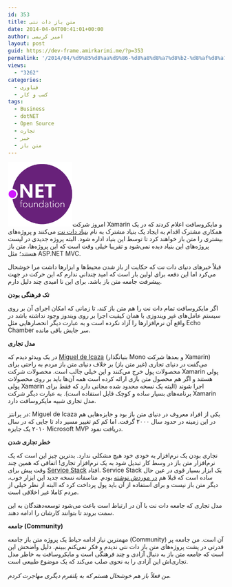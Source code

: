 ```yaml
---
id: 353
title: متن باز دات نتی
date: 2014-04-04T00:41:01+00:00
author: امیر کریمی
layout: post
guid: https://dev-frame.amirkarimi.me/?p=353
permalink: '/2014/04/%d9%85%d8%aa%d9%86-%d8%a8%d8%a7%d8%b2-%d8%af%d8%a7%d8%aa-%d9%86%d8%aa%db%8c/'
views:
  - "3262"
categories:
  - فناوری
  - کسب و کار
tags:
  - Business
  - dotNET
  - Open Source
  - تجارت
  - خبر
  - متن باز
---
```

[<img class="size-full wp-image-361 alignleft" alt="dotnet_logo" src="/wp-content/uploads/2014/04/dotnet_logo.png" width="150" height="150" />](/wp-content/uploads/2014/04/dotnet_logo.png)امروز شرکت Xamarin و مایکروسافت اعلام کردند که در یک همکاری مشترک اقدام به ایجاد یک بنیاد مشترک به نام <a href="http://www.dotnetfoundation.org/" target="_blank">بنیاد دات نت</a> می‌کنند و پروژه‌های بیشتری را متن باز خواهند کرد تا توسط این بنیاد اداره شود. البته پروژه جدیدی در لیست پروژه‌های این بنیاد دیده نمی‌شود و تقریبا خیلی وقت است که این پروژه‌ها، متن باز هستند؛ مثل ASP.NET MVC.

قبلاً خبر‌های دنیای دات نت که حکایت از باز شدن محیط‌ها و ابزارها داشت مرا خوشحال می‌کرد اما این دفعه برای اولین بار است که امید چندانی ندارم که این حرکت در جهت پیشرفت جامعه متن باز باشد. برای این نا امیدی چند دلیل دارم.

**تک فرهنگی بودن**

اگر مایکروسافت تمام دات نت را هم متن باز کند، تا زمانی که امکان اجرای آن بر روی سیستم عامل‌های غیر ویندوزی با همان کیفیت اجرا بر روی ویندوز وجود نداشته باشد در واقع آن نرم‌افزار‌ها را آزاد نکرده است و به عبارت دیگر انحصار‌هایی مثل Echo Chamber سر جایش باقی مانده.

**مدل تجاری**

در یک ویدئو دیدم که <a href="http://en.wikipedia.org/wiki/Miguel_de_Icaza" target="_blank">Miguel de Icaza</a> (بنیانگذار Mono و بعدها شرکت Xamarin) می‌گفت در دنیای تجاری (غیر متن باز) بر خلاف دنیای متن باز مردم به راحتی برای محصولات پول خرج می‌کنند و این خیلی جالب است. محصولات شرکت Xamarin پولی هستند و اگر هم محصول متن بازی ارائه کرده است همه آن‌ها باید بر روی محصولات پولی Xamarin اجرا شوند (البته یک نسخه محدود شده مجانی دارد که فقط برای برنامه‌های بسیار ساده و کوچک قابل استفاده است). به عبارت دیگر شرکت Xamarin مدل تجاری شبیه مایکروسافت دارد.

در پرانتز: Miguel de Icaza یکی از افراد معروف در دنیای متن باز بود و جایزه‌هایی هم در این زمینه در حدود سال ۲۰۰۰ گرفت. اما کم کم تغییر مسیر داد تا جایی که در سال ۲۰۱۰ یک جایزه Microsoft MVP دریافت نمود.

**خطر تجاری شدن**

تجاری بودن یک نرم‌افزار به خودی خود هیچ مشکلی ندارد. بدترین چیز این است که یک نرم‌افزار متن باز در وسط کار تبدیل شود به یک نرم‌افزار تجاری! اتفاقی که همین چند وقت پیش برای <a href="https://www.servicestack.net" target="_blank">Service Stack</a> افتاد. Service Stack یک ابزار بسیار قوی در عین حال ساده است که قبلا هم <a title="ساخت وب سایتی شبیه Stack Overflow با Service Stack" href="https://dev-frame.amirkarimi.me/1392/05/%d8%b3%d8%a7%d8%ae%d8%aa-%d9%88%d8%a8-%d8%b3%d8%a7%db%8c%d8%aa%db%8c-%d8%b4%d8%a8%db%8c%d9%87-stack-overflow-%d8%a8%d8%a7-service-stack/" target="_blank">در موردش نوشته</a> بودم. متاسفانه نسخه جدید این ابزار خوب، دیگر متن باز نیست و برای استفاده از آن باید پول پرداخت کرد که البته از نظر خیلی از مردم کاملا غیر اخلاقی است.

مدل تجاری که جامعه دات نت با آن در ارتباط است باعث می‌شود توسعه‌دهندگان به این سمت بروند تا بتوانند کارشان را ادامه دهند.

**جامعه (Community)**

مهمترین نیاز ادامه حیاط یک پروژه متن باز جامعه (Community) آن است. من جامعه پر قدرتی در پشت پروژه‌های متن باز دات نتی ندیدم و فکر نمی‌کنم ببینم. دلیل واضحش این است که جامعه متن باز به دنبال آزادی و چند فرهنگی است و مایکروسافت به خاطر مدل تجاری‌اش این آزادی را به نحوی صلب می‌کند که یک موضوع طبیعی است.

_<span style="line-height: 1.5em;">من فعلاً باز هم خوشحال هستم که به پلتفرم دیگری مهاجرت کردم.</span>_